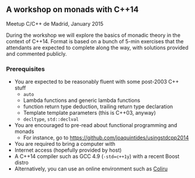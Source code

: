 A workshop on monads with C++14
-------------------------------

Meetup C/C++ de Madrid, January 2015

During the workshop we will explore the basics of monadic theory in the context of C++14. Format is based on a bunch of 5-min exercises that the attendants are expected to complete along the way, with solutions provided and commented publicly.

### Prerequisites
* You are expected to be reasonably fluent with some post-2003 C++ stuff
  * `auto`
  * Lambda functions and generic lambda functions
  * function return type deduction, trailing return type declaration
  * Template template parameters (this is C++03, anyway)
  * `decltype`, `std::declval`
* You are encouraged to pre-read about functional programming and monads
  * For instance, go to https://github.com/joaquintides/usingstdcpp2014
*  You are required to bring a computer with
  *  Internet access (hopefully provided by host)
  * A C++14 compiler such as GCC 4.9 (`-std=c++1y`) with a recent Boost distro
  * Alternatively,  you can use an online environment such as [Coliru](http://coliru.stacked-crooked.com)
